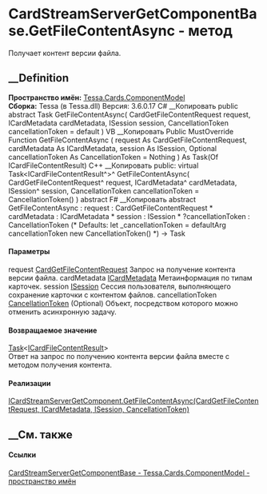 # CardStreamServerGetComponentBase.GetFileContentAsync - метод
Получает контент версии файла.
##  __Definition
 **Пространство имён:**
[Tessa.Cards.ComponentModel](N_Tessa_Cards_ComponentModel.htm)  
 **Сборка:** Tessa (в Tessa.dll) Версия: 3.6.0.17
C# __Копировать
     public abstract Task<ICardFileContentResult> GetFileContentAsync(
    	CardGetFileContentRequest request,
    	ICardMetadata cardMetadata,
    	ISession session,
    	CancellationToken cancellationToken = default
    )
VB __Копировать
     Public MustOverride Function GetFileContentAsync ( 
    	request As CardGetFileContentRequest,
    	cardMetadata As ICardMetadata,
    	session As ISession,
    	Optional cancellationToken As CancellationToken = Nothing
    ) As Task(Of ICardFileContentResult)
C++ __Копировать
     public:
    virtual Task<ICardFileContentResult^>^ GetFileContentAsync(
    	CardGetFileContentRequest^ request, 
    	ICardMetadata^ cardMetadata, 
    	ISession^ session, 
    	CancellationToken cancellationToken = CancellationToken()
    ) abstract
F# __Копировать
     abstract GetFileContentAsync : 
            request : CardGetFileContentRequest * 
            cardMetadata : ICardMetadata * 
            session : ISession * 
            ?cancellationToken : CancellationToken 
    (* Defaults:
            let _cancellationToken = defaultArg cancellationToken new CancellationToken()
    *)
    -> Task<ICardFileContentResult> 
#### Параметры
request
[CardGetFileContentRequest](T_Tessa_Cards_CardGetFileContentRequest.htm)
    Запрос на получение контента версии файла.
cardMetadata [ICardMetadata](T_Tessa_Cards_ICardMetadata.htm)
    Метаинформация по типам карточек.
session [ISession](T_Tessa_Platform_Runtime_ISession.htm)
    Сессия пользователя, выполняющего сохранение карточки с контентом файлов.
cancellationToken
[CancellationToken](https://learn.microsoft.com/dotnet/api/system.threading.cancellationtoken)
(Optional)
    Объект, посредством которого можно отменить асинхронную задачу.
#### Возвращаемое значение
[Task](https://learn.microsoft.com/dotnet/api/system.threading.tasks.task-1)<[ICardFileContentResult](T_Tessa_Cards_ICardFileContentResult.htm)>  
Ответ на запрос по получению контента версии файла вместе с методом получения
контента.
#### Реализации
[ICardStreamServerGetComponent.GetFileContentAsync(CardGetFileContentRequest,
ICardMetadata, ISession,
CancellationToken)](M_Tessa_Cards_ComponentModel_ICardStreamServerGetComponent_GetFileContentAsync.htm)  
##  __См. также
#### Ссылки
[CardStreamServerGetComponentBase -
](T_Tessa_Cards_ComponentModel_CardStreamServerGetComponentBase.htm)
[Tessa.Cards.ComponentModel - пространство
имён](N_Tessa_Cards_ComponentModel.htm)
